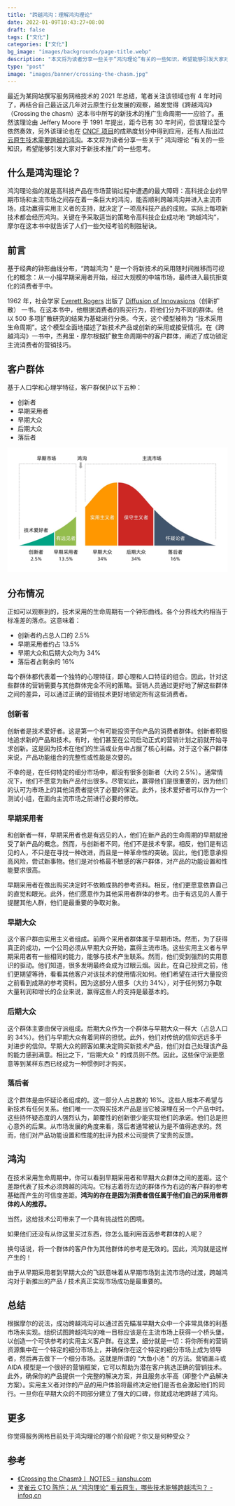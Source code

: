 ```yaml
---
title: "跨越鸿沟：理解鸿沟理论"
date: 2022-01-09T10:43:27+08:00
draft: false
tags: ["文化"]
categories: ["文化"]
bg_image: "images/backgrounds/page-title.webp"
description: "本文将为读者分享一些关于“鸿沟理论”有关的一些知识，希望能够引发大家对于新技术推广的一些思考。"
type: "post"
image: "images/banner/crossing-the-chasm.jpg"
---
```


最近为某网站撰写服务网格技术的 2021 年总结，笔者关注该领域也有 4 年时间了，再结合自己最近这几年对云原生行业发展的观察，越发觉得《跨越鸿沟》（Crossing the chasm）这本书中所写的新技术的推广生命周期一一应验了。虽然该理论由 Jeffery Moore 于 1991 年提出，距今已有 30 年时间，但该理论至今依然奏效，另外该理论也在 [CNCF 项目](https://www.cncf.io/projects/)的成熟度划分中得到应用，还有人指出过[云原生技术需要跨越的鸿沟](https://www.infoq.cn/article/hv5dft_bgjdfpqongzqx)。本文将为读者分享一些关于” 鸿沟理论 “有关的一些知识，希望能够引发大家对于新技术推广的一些思考。

## 什么是鸿沟理论？

鸿沟理论指的就是高科技产品在市场营销过程中遭遇的最大障碍：高科技企业的早期市场和主流市场之间存在着一条巨大的鸿沟，能否顺利跨越鸿沟并进入主流市场，成功赢得实用主义者的支持，就决定了一项高科技产品的成败。实际上每项新技术都会经历鸿沟。关键在予采取适当的策略令高科技企业成功地 “跨越鸿沟”，摩尔在这本书中就告诉了人们一些欠经考验的制胜秘诀。

## 前言

基于经典的钟形曲线分布，“跨越鸿沟 " 是一个将新技术的采用随时间推移而可视化的概念：从一小撮早期采用者开始，经过大规模的中端市场，最终进入最抗拒变化的消费者手中。

1962 年，社会学家 [Everett Rogers](https://en.wikipedia.org/wiki/Everett_Rogers) 出版了 [Diffusion of Innovasions](https://en.wikipedia.org/wiki/Diffusion_of_innovations)（创新扩散） 一书。在这本书中，他根据消费者的购买行为，将他们分为不同的群体。他以 500 多项扩散研究的结果为基础进行分类。今天，这个模型被称为 “技术采用生命周期”。这个模型全面地描述了新技术产品或创新的采用或接受情况。在《跨越鸿沟》一书中，杰弗里・摩尔根据扩散生命周期中的客户群体，阐述了成功锁定主流消费者的营销技巧。

## 客户群体

基于人口学和心理学特征，客户群保护以下五种：

- 创新者
- 早期采用者
- 早期大众
- 后期大众
- 落后者

![图：”鸿沟理论“客户分布情况](crossing-the-chasm.jpg)

## 分布情况

正如可以观察到的，技术采用的生命周期有一个钟形曲线。各个分界线大约相当于标准差的落点。这意味着：

- 创新者约占总人口的 2.5%
- 早期采用者约占 13.5%
- 早期大众和后期大众均为 34%
- 落后者占剩余的 16%

每个群体都代表着一个独特的心理特征，即心理和人口特征的组合。因此，针对这些群体的营销需要与其他群体完全不同的策略。营销人员通过更好地了解这些群体之间的差异，可以通过正确的营销技术更好地锁定所有这些消费者。

### 创新者

创新者是技术爱好者。这是第一个有可能投资于你产品的消费者群体。创新者积极地追求新的产品和技术。有时，他们甚至在公司启动正式的营销计划之前就开始寻求创新。这是因为技术在他们的生活或业务中占据了核心利益。对于这个客户群体来说，产品功能组合的完整性或性能是次要的。

不幸的是，在任何特定的细分市场中，都没有很多创新者（大约 2.5%）。通常情况下，他们不愿意为新产品付出很多。尽管如此，赢得他们是很重要的，因为他们的认可为市场上的其他消费者提供了必要的保证。此外，技术爱好者可以作为一个测试小组，在面向主流市场之前进行必要的修改。

### 早期采用者

和创新者一样，早期采用者也是有远见的人，他们在新产品的生命周期的早期就接受了新产品的概念。然而，与创新者不同，他们不是技术专家。相反，他们是有远见的人，不只是在寻找一种改进，而且是一种革命性的突破。因此，他们愿意承担高风险，尝试新事物。他们是对价格最不敏感的客户群体，对产品的功能设置和性能要求很高。

早期采用者在做出购买决定时不依赖成熟的参考资料。相反，他们更愿意依靠自己的直觉和眼光。此外，他们愿意作为其他采用者群体的参考。由于有远见的人善于提醒其他人群，他们是最重要的争取对象。

### 早期大众

这个客户群由实用主义者组成。前两个采用者群体属于早期市场。然而，为了获得真正的成功，一个公司必须从早期大众开始，赢得主流市场。这些实用主义者与早期采用者有一些相同的能力，能够与技术产生联系。然而，他们受到强烈的实用意识的驱动。他们知道，很多发明最终会成为过眼云烟。因此，在自己投资之前，他们更期望等待，看看其他客户对该技术的使用情况如何。他们希望在进行大量投资之前看到成熟的参考资料。因为这部分人很多（大约 34%），对于任何努力争取大量利润和增长的企业来说，赢得这些人的支持是最基本的。

### 后期大众

这个群体主要由保守派组成。后期大众作为一个群体与早期大众一样大（占总人口的 34%）。他们与早期大众有着同样的担忧。此外，他们对传统的信仰远远多于对进步的信仰。早期大众的顾客如果决定购买新技术产品，他们对自己处理该产品的能力感到满意。相比之下，“后期大众 " 的成员则不然。因此，这些保守派更愿意等到某样东西已经成为一种惯例时才购买。

### 落后者

这个群体是由怀疑论者组成的。这一部分人占总数的 16%。这些人根本不希望与新技术有任何关系。他们唯一一次购买技术产品是当它被深埋在另一个产品中时。这些持怀疑态度的人强烈认为，颠覆性的创新很少能实现他们的承诺。他们总是担心意外的后果。从市场发展的角度来看，落后者通常被认为是不值得追求的。然而，他们对产品功能设置和性能的批评为技术公司提供了宝贵的反馈。

## 鸿沟

在技术采用生命周期中，你可以看到早期采用者和早期大众群体之间的差距。这个差距代表了技术必须跨越的鸿沟。它标志着将左边的群体作为右边的客户群的参考基础而产生的可信度差距。**鸿沟的存在是因为消费者信任属于他们自己的采用者群体的人的推荐。**

当然，这给技术公司带来了一个具有挑战性的困境。

如果他们还没有从你这里买过东西，你怎么能利用首选参考群体的人呢？

换句话说，将一个群体的客户作为其他群体的参考是无效的。因此，鸿沟就是这样产生的！

由于从早期采用者到早期大众的飞跃意味着从早期市场到主流市场的过渡，跨越鸿沟对于新推出的产品 / 技术真正实现市场成功是最重要的。

## 总结

根据摩尔的说法，成功跨越鸿沟可以通过首先瞄准早期大众中一个非常具体的利基市场来实现。组织试图跨越鸿沟的唯一目标应该是在主流市场上获得一个桥头堡，以创造一个可供参考的实用主义客户群。在这里，细分就是一切：将你所有的营销资源集中在一个特定的细分市场上，并确保你在这个特定的细分市场上成为领导者，然后再去做下一个细分市场。这就是所谓的 “大鱼小池 " 的方法。营销漏斗或 AIDA 模型是一个很好的营销框架，它可以帮助为潜在客户挑选正确的营销技术。此外，确保你的产品提供一个完整的解决方案，并且服务水平高（即整个产品解决方案）。实用主义者对你的产品的用户体验将最终决定他们是否也会激起他们的同行。一旦你在早期大众的不同部分建立了强大的口碑，你就成功地跨越了鸿沟。

## 更多

你觉得服务网格目前处于鸿沟理论的哪个阶段呢？你又是何种受众？

## 参考

- [《Crossing the Chasm》丨 NOTES - jianshu.com](https://www.jianshu.com/p/a305fa93580b)
- [灵雀云 CTO 陈恺：从 “鸿沟理论” 看云原生，哪些技术能够跨越鸿沟？ - infoq.cn](https://www.infoq.cn/article/hv5dft_bgjdfpqongzqx)
